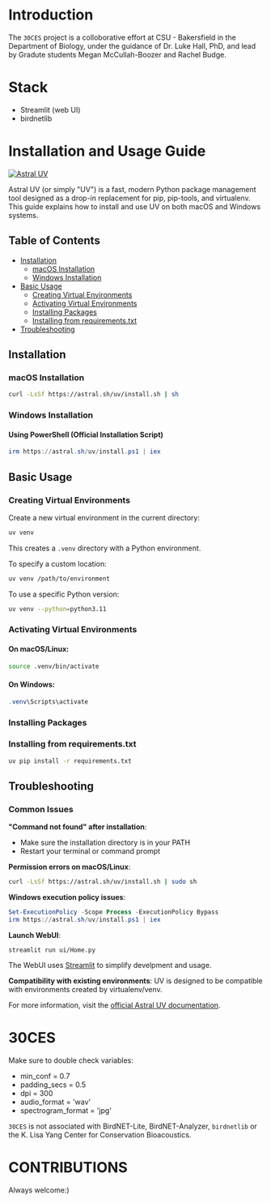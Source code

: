 # Introduction
The `30CES` project is a colloborative effort at CSU - Bakersfield in the Department of Biology, under the guidance of Dr. Luke Hall, PhD, and lead by Gradute students Megan McCullah-Boozer and Rachel Budge.

# Stack
- Streamlit (web UI)
- birdnetlib

# Installation and Usage Guide

[![Astral UV](https://img.shields.io/badge/Astral%20UV-Fast%20Python%20Package%20Management-blue)](https://astral.sh/uv)

Astral UV (or simply "UV") is a fast, modern Python package management tool designed as a drop-in replacement for pip, pip-tools, and virtualenv. This guide explains how to install and use UV on both macOS and Windows systems.

## Table of Contents

- [Installation](#installation)
  - [macOS Installation](#macos-installation)
  - [Windows Installation](#windows-installation)
- [Basic Usage](#basic-usage)
  - [Creating Virtual Environments](#creating-virtual-environments)
  - [Activating Virtual Environments](#activating-virtual-environments)
  - [Installing Packages](#installing-packages)
  - [Installing from requirements.txt](#installing-from-requirementstxt)
- [Troubleshooting](#troubleshooting)

## Installation

### macOS Installation

```bash
curl -LsSf https://astral.sh/uv/install.sh | sh
```

### Windows Installation

#### Using PowerShell (Official Installation Script)

```powershell
irm https://astral.sh/uv/install.ps1 | iex
```

## Basic Usage

### Creating Virtual Environments

Create a new virtual environment in the current directory:

```bash
uv venv
```

This creates a `.venv` directory with a Python environment.

To specify a custom location:

```bash
uv venv /path/to/environment
```

To use a specific Python version:

```bash
uv venv --python=python3.11
```

### Activating Virtual Environments

#### On macOS/Linux:

```bash
source .venv/bin/activate
```

#### On Windows:

```powershell
.venv\Scripts\activate
```

### Installing Packages

### Installing from requirements.txt

```bash
uv pip install -r requirements.txt
```

## Troubleshooting

### Common Issues

**"Command not found" after installation**:
- Make sure the installation directory is in your PATH
- Restart your terminal or command prompt

**Permission errors on macOS/Linux**:
```bash
curl -LsSf https://astral.sh/uv/install.sh | sudo sh
```

**Windows execution policy issues**:
```powershell
Set-ExecutionPolicy -Scope Process -ExecutionPolicy Bypass
irm https://astral.sh/uv/install.ps1 | iex
```

**Launch WebUI**:
```base
streamlit run ui/Home.py
```
The WebUI uses [Streamlit](docs.streamlit.io) to simplify develpment and usage.


**Compatibility with existing environments**:
UV is designed to be compatible with environments created by virtualenv/venv.

For more information, visit the [official Astral UV documentation](https://astral.sh/uv).



# 30CES

Make sure to double check variables:
  - min_conf = 0.7
  - padding_secs = 0.5
  - dpi = 300
  - audio_format = 'wav'
  - spectrogram_format = 'jpg'

 `30CES` is not associated with BirdNET-Lite, BirdNET-Analyzer, `birdnetlib` or the K. Lisa Yang Center for Conservation Bioacoustics.

 # CONTRIBUTIONS
 Always welcome:)

